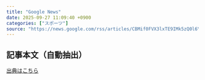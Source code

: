```yaml
---
title: "Google News"
date: 2025-09-27 11:09:40 +0900
categories: ["スポーツ"]
source: "https://news.google.com/rss/articles/CBMif0FVX3lxTE9IMk5zQ0l6Y2FhV2Q4bkduVmMtdGRxZmR2N2dvUGxTR2ZBa3NXRUMtQUVDY01OeXdqTlRfU1d0MnBMT3JUX043UUlGa1lkT2czVHJGOXNmZE1TTF9XUllYbU1jaDlmZXB1ZFhMLVl6WHU2ZTZqWW5Nb0tWV1NpTkU?oc=5"
---
```


## 記事本文（自動抽出）
<body class="y0K44d EA71Tc" id="readabilityBody"></body>

[出典はこちら](https://news.google.com/rss/articles/CBMif0FVX3lxTE9IMk5zQ0l6Y2FhV2Q4bkduVmMtdGRxZmR2N2dvUGxTR2ZBa3NXRUMtQUVDY01OeXdqTlRfU1d0MnBMT3JUX043UUlGa1lkT2czVHJGOXNmZE1TTF9XUllYbU1jaDlmZXB1ZFhMLVl6WHU2ZTZqWW5Nb0tWV1NpTkU?oc=5)
